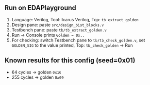 ## Run on EDAPlayground
1) Language: Verilog, Tool: Icarus Verilog, Top: `tb_extract_golden`
2) Design pane: paste `src/design_bist_blocks.v`
3) Testbench pane: paste `tb/tb_extract_golden.v`
4) Run → Console prints `Golden = 0x..`
5) For checking: switch Testbench pane to `tb/tb_check_golden.v`, set `GOLDEN_SIG` to the value printed, Top: `tb_check_golden` → Run

## Known results for this config (seed=0x01)
- 64 cycles → golden `0x16`
- 255 cycles → golden `0x09`
